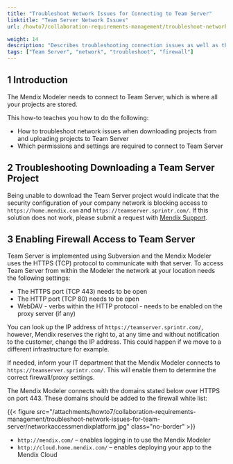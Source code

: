 ```yaml
---
title: "Troubleshoot Network Issues for Connecting to Team Server"
linktitle: "Team Server Network Issues"
url: /howto7/collaboration-requirements-management/troubleshoot-network-issues-for-team-server/

weight: 14
description: "Describes troubleshooting connection issues as well as the permissions and settings required to connect to Team Server."
tags: ["Team Server", "network", "troubleshoot", "firewall"]
---
```


## 1 Introduction

The Mendix Modeler needs to connect to Team Server, which is where all your projects are stored.

This how-to teaches you how to do the following:

* How to troubleshoot network issues when downloading projects from and uploading projects to Team Server
* Which permissions and settings are required to connect to Team Server

## 2 Troubleshooting Downloading a Team Server Project

Being unable to download the Team Server project would indicate that the security configuration of your company network is blocking access to `https://home.mendix.com` and `https://teamserver.sprintr.com/`. If this solution does not work, please submit a request with [Mendix Support](https://support.mendix.com/).

## 3 Enabling Firewall Access to Team Server

Team Server is implemented using Subversion and the Mendix Modeler uses the HTTPS (TCP) protocol to communicate with that server. To access Team Server from within the Modeler the network at your location needs the following settings:

* The HTTPS port (TCP 443) needs to be open
* The HTTP port (TCP 80) needs to be open
* WebDAV - verbs within the HTTP protocol - needs to be enabled on the proxy server (if any)

You can look up the IP address of `https://teamserver.sprintr.com/`, however, Mendix reserves the right to, at any time and without notification to the customer, change the IP address. This could happen if we move to a different infrastructure for example.

If needed, inform your IT department that the Mendix Modeler connects to `https://teamserver.sprintr.com/`. This will enable them to determine the correct firewall/proxy settings.

The Mendix Modeler connects with the domains stated below over HTTPS on port 443. These domains should be added to the firewall white list:

{{< figure src="/attachments/howto7/collaboration-requirements-management/troubleshoot-network-issues-for-team-server/networkaccessmendixplatform.jpg" class="no-border" >}}

* `http://mendix.com/` – enables logging in to use the Mendix Modeler
* `http://cloud.home.mendix.com/` – enables deploying your app to the Mendix Cloud
